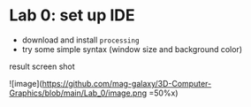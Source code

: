# Lab 0: set up IDE
* download and install `processing`
* try some simple syntax (window size and background color)

result screen shot

![image](https://github.com/mag-galaxy/3D-Computer-Graphics/blob/main/Lab_0/image.png =50%x)
